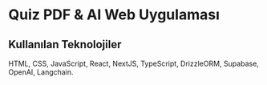 
# Quiz PDF &  AI Web Uygulaması

## Kullanılan Teknolojiler

HTML, CSS, JavaScript, React, NextJS, TypeScript, DrizzleORM, Supabase, OpenAI, Langchain.
